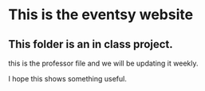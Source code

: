 # This is the eventsy website

## This folder is an in class project.

this is the professor file and we will be updating it weekly.

I hope this shows something useful.
